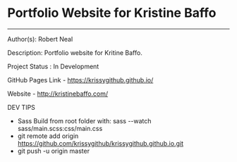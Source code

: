 # Portfolio Website for Kristine Baffo 

---

Author(s): Robert Neal 

Description: Portfolio website for Kritine Baffo. 

Project Status : In Development

GitHub Pages Link - https://krissygithub.github.io/

Website - http://kristinebaffo.com/

DEV TIPS 
- Sass Build from root folder with: sass --watch sass/main.scss:css/main.css
- git remote add origin https://github.com/krissygithub/krissygithub.github.io.git
- git push -u origin master